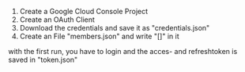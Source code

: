 1. Create a Google Cloud Console Project
2. Create an OAuth Client
3. Download the credentials and save it as "credentials.json"
4. Create an File "members.json" and write "[]" in it

with the first run, you have to login and the acces- and refreshtoken is saved in "token.json"